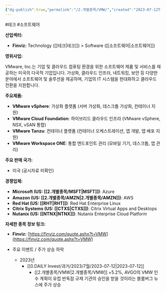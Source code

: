 ```yaml
---
{"dg-publish":true,"permalink":"/2.개별종목/VMW/","created":"2023-07-12T11:47:32.362+09:00","updated":"2025-07-29T21:37:05.356+09:00"}
---
```


#테크 #소프트웨어 


**산업섹터:**

- **Finviz:** Technology ([[테크\|테크]]) > Software ([[소프트웨어\|소프트웨어]])

**영위사업:**

VMware, Inc.는 기업 및 클라우드 컴퓨팅 환경을 위한 소프트웨어 제품 및 서비스를 제공하는 미국의 다국적 기업입니다. 가상화, 클라우드 인프라, 네트워킹, 보안 등 다양한 분야에서 소프트웨어 및 솔루션을 제공하며, 기업의 IT 시스템을 현대화하고 클라우드 전환을 지원합니다.

**주요제품:**

- **VMware vSphere**: 가상화 플랫폼 (서버 가상화, 데스크톱 가상화, 컨테이너 지원)
- **VMware Cloud Foundation**: 하이브리드 클라우드 인프라 (VMware vSphere, NSX, vSAN 통합)
- **VMware Tanzu**: 컨테이너 플랫폼 (컨테이너 오케스트레이션, 앱 개발, 앱 배포 지원)
- **VMware Workspace ONE**: 통합 엔드포인트 관리 (모바일 기기, 데스크톱, 앱 관리)

**주요 판매 국가:**

- 미국 (공시자료 미확인)

**경쟁업체:**

- **Microsoft (US: [[2.개별종목/MSFT\|MSFT]])**: Azure
- **Amazon (US: [[2.개별종목/AMZN\|2.개별종목/AMZN]])**: AWS
- **Red Hat (US: [[RHT\|RHT]])**: Red Hat Enterprise Linux
- **Citrix Systems (US: [[CTXS\|CTXS]])**: Citrix Virtual Apps and Desktops
- **Nutanix (US: [[NTNX\|NTNX]])**: Nutanix Enterprise Cloud Platform

**자세한 종목 정보 링크:**

- **Finviz:** [https://finviz.com/quote.ashx?t=VMW](https://finviz.com/quote.ashx?t=VMW)


- 주요 이벤트  /  주가 상승 하락
	- 2023년
		-  [[0.DAILY Invest/과거/2023/7월/2023-07-12\|2023-07-12]]
			- [[2.개별종목/VMW\|2.개별종목/VMW]] +5.2%, AVGO의 VMW 인수 계획이 유럽 반독점 규제 기관의 승인을 받을 것이라는 블룸버그 뉴스에 주가 상승 

